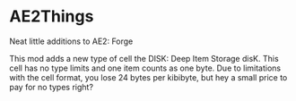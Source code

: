 # AE2Things
Neat little additions to AE2: Forge

This mod adds a new type of cell the DISK: Deep Item Storage disK. This cell has no type limits and one item counts as one byte. Due to limitations with the cell format, you lose 24 bytes per kibibyte, but hey a small price to pay for no types right?
